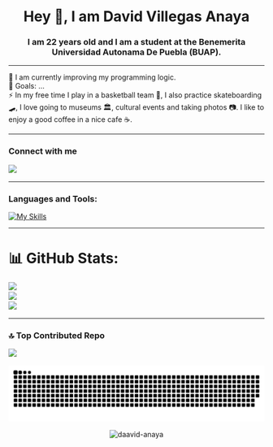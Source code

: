 <h1 align="center">Hey 👋, I am David Villegas Anaya</h1>

<h3 align="center">I am 22 years old and I am a student at the Benemerita Universidad Autonama De Puebla (BUAP).</h3>

<hr>
<p align="left">🌱 I am currently improving my programming logic.<br>🎯 Goals: ...<br>⚡ In my free time I play in a basketball team 🏀, I also practice skateboarding 🛹, I love going to museums 🏛, cultural events and taking photos 📷. I like to enjoy a good coffee in a nice cafe ☕.</p> <hr>

<h3 align="left">Connect with me</h3>
<p align="left">
  <a
  href="https://mail.google.com/mail/?view=cm&fs=1&to=daavidanaya@gmail.com&su=Hola%20desde%20mi%20sitio&body=Este%20es%20el%20mensaje."
  target="_blank"
   rel="noopener noreferrer"
  >
    <img href="https://skillicons.dev" src="https://skillicons.dev/icons?i=gmail" />
  </a>
</p> <hr>

<h3 align="left">Languages and Tools:</h3>
<p align="left">
 
  [![My Skills](https://skillicons.dev/icons?i=c,cs,java,py,js,html,css,mysql,git,vscode,eclipse,linux&perline=4)](https://skillicons.dev)
</p> <hr>

# 📊 GitHub Stats:
![](https://github-readme-stats.vercel.app/api?username=Daavid-Anaya&theme=dark&hide_border=false&include_all_commits=false&count_private=false)<br/>
![](https://nirzak-streak-stats.vercel.app/?user=Daavid-Anaya&theme=dark&hide_border=false)<br/>
![](https://github-readme-stats.vercel.app/api/top-langs/?username=Daavid-Anaya&theme=dark&hide_border=false&include_all_commits=false&count_private=false&layout=compact)


<!-- 
## 🏆 GitHub Trophies
![](https://github-profile-trophy.vercel.app/?username=Daavid-Anaya&theme=radical&no-frame=false&no-bg=false&margin-w=4)
-->

<hr>

### 🔝 Top Contributed Repo
![](https://github-contributor-stats.vercel.app/api?username=Daavid-Anaya&limit=5&theme=dark&combine_all_yearly_contributions=true)

<div align="center">

 ![snake gif](https://github.com/Daavid-Anaya/Daavid-Anaya/blob/output/github-snake-dark.svg)

</div>

<div align="center">
 <img src="https://komarev.com/ghpvc/?username=daavid-anaya&label=Profile%20views&color=0e75b6&style=flat" alt="daavid-anaya" />
</div>
